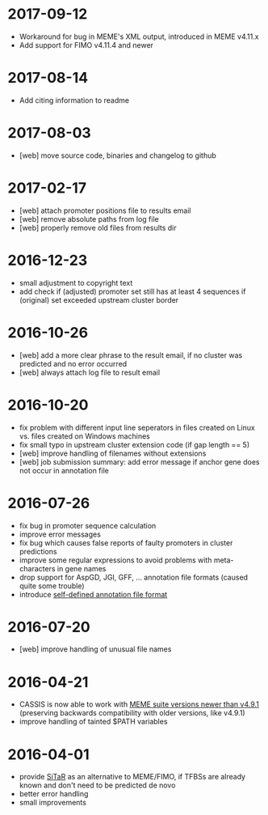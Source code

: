 # 2017-09-12 #
* Workaround for bug in MEME's XML output, introduced in MEME v4.11.x
* Add support for FIMO v4.11.4 and newer

# 2017-08-14 #
* Add citing information to readme

# 2017-08-03 #
* [web] move source code, binaries and changelog to github

# 2017-02-17 #
* [web] attach promoter positions file to results email
* [web] remove absolute paths from log file
* [web] properly remove old files from results dir

# 2016-12-23 #
* small adjustment to copyright text
* add check if (adjusted) promoter set still has at least 4 sequences if (original) set exceeded upstream cluster border

# 2016-10-26 #
* [web] add a more clear phrase to the result email, if no cluster was predicted and no error occurred
* [web] always attach log file to result email

# 2016-10-20 #
* fix problem with different input line seperators in files created on Linux vs. files created on Windows machines
* fix small typo in upstream cluster extension code (if gap length == 5)
* [web] improve handling of filenames without extensions
* [web] job submission summary: add error message if anchor gene does not occur in annotation file

# 2016-07-26 #
* fix bug in promoter sequence calculation
* improve error messages
* fix bug which causes false reports of faulty promoters in cluster predictions
* improve some regular expressions to avoid problems with meta-characters in gene names
* drop support for AspGD, JGI, GFF, … annotation file formats (caused quite some trouble)
* introduce [self-defined annotation file format](https://sbi.hki-jena.de/cassis/Help.php#Input)

# 2016-07-20 #
* [web] improve handling of unusual file names

# 2016-04-21 #
* CASSIS is now able to work with [MEME suite versions newer than v4.9.1](http://meme-suite.org/doc/download.html) (preserving backwards compatibility with older versions, like v4.9.1)
* improve handling of tainted $PATH variables

# 2016-04-01 #
* provide [SiTaR](http://www.ncbi.nlm.nih.gov/pubmed/21893518) as an alternative to MEME/FIMO, if TFBSs are already known and don't need to be predicted de novo
* better error handling
* small improvements
